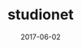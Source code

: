 ---
layout: post
showcase: false
size: 6
group: app
marker: social network
title:  studionet
summary: an sharing platform with a graphical interface to visualize ongoing social activity. used as a studio tool at sde, nus
projecturl: https://github.com/akshatamohanty/studionet
date:   2017-06-02
categories: post
type: project
image: ./images/studionet.png
tags: 
- angularjs
- neo4j
- cytoscape.js
---